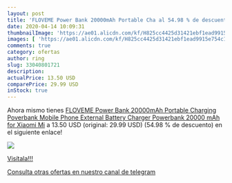 ```yaml
---
layout: post
title: 'FLOVEME Power Bank 20000mAh Portable Cha al 54.98 % de descuento'
date: 2020-04-14 10:09:31
thumbnailImage: 'https://ae01.alicdn.com/kf/H825cc4425d31421ebf1ead9915e754c1c/FLOVEME-Power-Bank-20000mAh-Portable-Charging-Poverbank-Mobile-Phone-External-Battery-Charger-Powerbank-20000-mAh-for.jpg_350x350._SL200_.jpg'
images: [ 'https://ae01.alicdn.com/kf/H825cc4425d31421ebf1ead9915e754c1c/FLOVEME-Power-Bank-20000mAh-Portable-Charging-Poverbank-Mobile-Phone-External-Battery-Charger-Powerbank-20000-mAh-for.jpg_350x350._SL200_.jpg' ]
comments: true
category: ofertas
author: ring
slug: 33040801721
description:
actualPrice: 13.50 USD
comparePrice: 29.99 USD
inStock: true
---
```


Ahora mismo tienes [FLOVEME Power Bank 20000mAh Portable Charging Poverbank Mobile Phone External Battery Charger Powerbank 20000 mAh for Xiaomi Mi](https://www.amazon.com/dp/33040801721/?tag=redken08-20) a 13.50 USD (original: 29.99 USD) (54.98 %  de descuento) en el siguiente enlace!

[![](https://ae01.alicdn.com/kf/H825cc4425d31421ebf1ead9915e754c1c/FLOVEME-Power-Bank-20000mAh-Portable-Charging-Poverbank-Mobile-Phone-External-Battery-Charger-Powerbank-20000-mAh-for.jpg_350x350._SL200_.jpg)](https://www.amazon.com/dp/33040801721/?tag=redken08-20)

[Visítala!!!](https://www.amazon.com/dp/33040801721/?tag=redken08-20)

[Consulta otras ofertas en nuestro canal de telegram](https://t.me/s/ofertas25)
